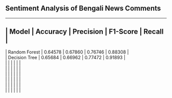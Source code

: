 ## Sentiment Analysis of Bengali News Comments

-----------------------------------------------------------------------  
|     Model        |  Accuracy  |  Precision  |  F1-Score  |  Recall  |  
-----------------------------------------------------------------------  
|  Random Forest   |  0.64578   |   0.67860   |  0.76746   | 0.88308  |  
|  Decision Tree   |  0.65684   |   0.66962   |  0.77472   | 0.91893  |  
|                  |            |             |            |          |  
|                  |            |             |            |          |  
|                  |            |             |            |          |  
|                  |            |             |            |          |  
|                  |            |             |            |          |  
|                  |            |             |            |          |  